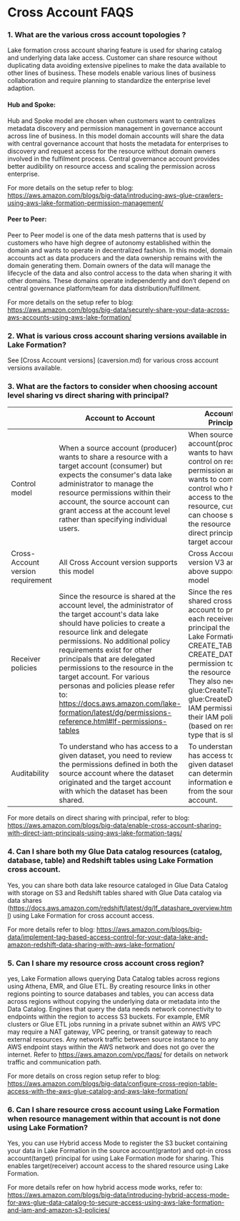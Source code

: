 # Cross Account FAQS

### 1. What are the various cross account topologies ?

Lake formation cross account sharing feature is used for sharing catalog and underlying data lake access. Customer can share resource without duplicating data avoiding extensive pipelines to make the data available to other lines of business. These models enable various lines of business collaboration and require planning to standardize the enterprise level adaption.

#### Hub and Spoke:

Hub and Spoke model are chosen when customers want to centralizes metadata discovery and permission management in governance account across line of business. In this model domain accounts will share the data with central governance account that hosts the metadata for enterprises to discovery and request access for the resource without domain owners involved in the fulfilment process. Central governance account provides better audibility on resource access and scaling the permission across enterprise.  

For more details on the setup refer to blog: 
https://aws.amazon.com/blogs/big-data/introducing-aws-glue-crawlers-using-aws-lake-formation-permission-management/

#### Peer to Peer:

Peer to Peer model is one of the data mesh patterns that is used by customers who have high degree of autonomy established within the domain and wants to operate in decentralized fashion.  In this model, domain accounts act as data producers and the data ownership remains with the domain generating them. Domain owners of the data will manage the lifecycle of the data and also control access to the data when sharing it with other domains. These domains operate independently and don’t depend on central governance platform/team for data distribution/fulfillment. 

For more details on the setup refer to blog:
https://aws.amazon.com/blogs/big-data/securely-share-your-data-across-aws-accounts-using-aws-lake-formation/

### 2. What is various cross account sharing versions available in Lake Formation?

See [Cross Account versions] (caversion.md) for various cross account versions available.

### 3. What are the factors to consider when choosing account level sharing vs direct sharing with principal?

|     | Account to Account | Account to Principal| 
| -------- | ------- | -------- | 
|Control model  | When a source account (producer) wants to share a resource with a target account (consumer) but expects the consumer's data lake administrator to manage the resource permissions within their account, the source account can grant access at the account level rather than specifying individual users.    | When source account(producer) wants to have tighter control on resource permission and wants to completely control who have access to the resource, customers can choose sharing the resource to direct principal in target account.    | 
| Cross-Account version requirement | All Cross Account version supports this model   | Cross Account version V3 and above supports this model    | 
| Receiver policies | Since the resource is shared at the account level, the administrator of the target account's data lake should have policies to create a resource link and delegate permissions. No additional policy requirements exist for other principals that are delegated permissions to the resource in the target account. For various personas and policies please refer to: https://docs.aws.amazon.com/lake-formation/latest/dg/permissions-reference.html#lf-permissions-tables    | Since the resource is shared cross account to principal, each receiver principal the needs Lake Formation CREATE_TABLE or CREATE_DATABASE permission to create the resource link. They also need the glue:CreateTable or glue:CreateDatabase IAM permission in their IAM policy (based on resource type that is shared).    | 
| Auditability  | To understand who has access to a given dataset, you need to review the permissions defined in both the source account where the dataset originated and the target account with which the dataset has been shared.    | To understand who has access to a given dataset, you can determine this information entirely from the source account.    | 

For more details on direct sharing with principal, refer to blog:
 https://aws.amazon.com/blogs/big-data/enable-cross-account-sharing-with-direct-iam-principals-using-aws-lake-formation-tags/

### 4. Can I share both my Glue Data catalog resources (catalog, database, table) and Redshift tables using Lake Formation cross account.

Yes, you can share both data lake resource cataloged in Glue Data Catalog with storage on S3 and Redshift tables shared with Glue Data catalog via data shares (https://docs.aws.amazon.com/redshift/latest/dg/lf_datashare_overview.html) using Lake Formation for cross account access.

 For more details refer to blog:
https://aws.amazon.com/blogs/big-data/implement-tag-based-access-control-for-your-data-lake-and-amazon-redshift-data-sharing-with-aws-lake-formation/

### 5. Can I share my resource cross account cross region?

yes, Lake Formation allows querying Data Catalog tables across regions using Athena, EMR, and Glue ETL. By creating resource links in other regions pointing to source databases and tables, you can access data across regions without copying the underlying data or metadata into the Data Catalog. Engines that query the data needs network connectivity to endpoints within the region to access S3 buckets. For example, EMR clusters or Glue ETL jobs running in a private subnet within an AWS VPC may require a NAT gateway, VPC peering, or transit gateway to reach external resources. Any network traffic between source instance to any AWS endpoint stays within the AWS network and does not go over the internet. Refer  to https://aws.amazon.com/vpc/faqs/ for details on network traffic and communication path.

 For more details on cross region setup refer to blog:
https://aws.amazon.com/blogs/big-data/configure-cross-region-table-access-with-the-aws-glue-catalog-and-aws-lake-formation/

### 6. Can I share resource cross account using Lake Formation when resource management within that account is not done using Lake Formation?

Yes, you can use Hybrid access Mode to register the S3 bucket containing your data in Lake Formation in the source account(grantor) and opt-in cross account(target) principal for using Lake Formation mode for sharing. This enables target(receiver) account access to the shared resource using Lake Formation.

For more details refer on how hybrid access mode works, refer to:
https://aws.amazon.com/blogs/big-data/introducing-hybrid-access-mode-for-aws-glue-data-catalog-to-secure-access-using-aws-lake-formation-and-iam-and-amazon-s3-policies/




